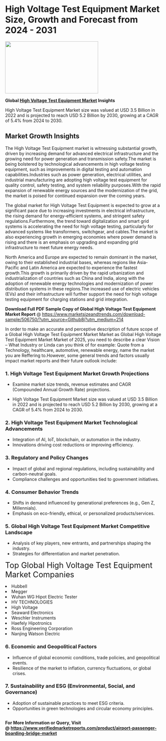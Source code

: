 <H1>High Voltage Test Equipment Market Size, Growth and Forecast from 2024 - 2031</H1><img class="aligncenter size-medium wp-image-584254" src="https://thirdeyenews.in/wp-content/uploads/2024/09/Global-Market-Research-300x168.jpeg" alt="" width="300" height="168" /><p><strong>Global&nbsp;<a href="https://www.marketsizeandtrends.com/download-sample/506750/?utm_source=Github8j?utm_medium=214">High Voltage Test Equipment Market</a> Insights</strong></p><p>High Voltage Test Equipment Market size was valued at USD 3.5 Billion in 2022 and is projected to reach USD 5.2 Billion by 2030, growing at a CAGR of 5.4% from 2024 to 2030.</p><p><h2>Market Growth Insights</h2> <p>The High Voltage Test Equipment market is witnessing substantial growth, driven by increasing demand for advanced electrical infrastructure and the growing need for power generation and transmission safety.The market is being bolstered by technological advancements in high voltage testing equipment, such as improvements in digital testing and automation capabilities.Industries such as power generation, electrical utilities, and industrial manufacturing are adopting high voltage test equipment for quality control, safety testing, and system reliability purposes.With the rapid expansion of renewable energy sources and the modernization of the grid, the market is poised for continued expansion over the coming years.</p> <p>The global market for High Voltage Test Equipment is expected to grow at a significant pace due to increasing investments in electrical infrastructure, the rising demand for energy-efficient systems, and stringent safety regulations.Furthermore, the trend toward digitalization and smart grid systems is accelerating the need for high voltage testing, particularly for advanced systems like transformers, switchgear, and cables.The market is also experiencing growth in emerging economies where power demand is rising and there is an emphasis on upgrading and expanding grid infrastructure to meet future energy needs.</p> <p>North America and Europe are expected to remain dominant in the market, owing to their established industrial bases, whereas regions like Asia-Pacific and Latin America are expected to experience the fastest growth.This growth is primarily driven by the rapid urbanization and industrialization of countries such as China and India, along with the adoption of renewable energy technologies and modernization of power distribution systems in these regions.The increased use of electric vehicles (EVs) and their infrastructure will further support the need for high voltage testing equipment for charging stations and grid integration.</p> <p><span class=""><strong>Download Full PDF Sample Copy of Global High Voltage Test Equipment Market Report</strong> @ <a href="https://www.marketsizeandtrends.com/download-sample/506750/?utm_source=Github8j?utm_medium=214" target="_blank">https://www.marketsizeandtrends.com/download-sample/506750/?utm_source=Github8j?utm_medium=214</a></span></p><p>In order to make an accurate and perceptive description of future scope of a Global&nbsp;High Voltage Test Equipment Market Market as Global&nbsp;High Voltage Test Equipment Market Market of 2025, you need to describe a clear Vision &ndash; What Industry or Linda can you think of for example: Quote from a Technology, healthcare, automotive, renewable energy, name the market you are Reffering to.However, some general trends and factors usually impact market reports and their future outlook include:</p><h3>1.&nbsp;<strong>High Voltage Test Equipment Market Growth Projections</strong></h3><ul><li>Examine market size trends, revenue estimates and CAGR (Compounded Annual Growth Rate) projections.</li><li><p>High Voltage Test Equipment Market size was valued at USD 3.5 Billion in 2022 and is projected to reach USD 5.2 Billion by 2030, growing at a CAGR of 5.4% from 2024 to 2030.</p></li></ul><h3>2.&nbsp;<strong>High Voltage Test Equipment Market Technological Advancements</strong></h3><ul><li>Integration of AI, IoT, blockchain, or automation in the industry.</li><li>Innovations driving cost reductions or improving efficiency.</li></ul><h3>3.&nbsp;<strong>Regulatory and Policy Changes</strong></h3><ul><li>Impact of global and regional regulations, including sustainability and carbon-neutral goals.</li><li>Compliance challenges and opportunities tied to government initiatives.</li></ul><h3>4.&nbsp;<strong>Consumer Behavior Trends</strong></h3><ul><li>Shifts in demand influenced by generational preferences (e.g., Gen Z, Millennials).</li><li>Emphasis on eco-friendly, ethical, or personalized products/services.</li></ul><h3>5.&nbsp;<strong>Global High Voltage Test Equipment Market Competitive Landscape</strong></h3><ul><li>Analysis of key players, new entrants, and partnerships shaping the industry.</li><li>Strategies for differentiation and market penetration.</li></ul><p data-pm-slice="1 1 []"><span style="color: inherit; font-family: inherit; font-size: 25px;">Top Global High Voltage Test Equipment Market Companies</span></p><div class="" data-test-id=""><p><li>Hubbell</li><li> Megger</li><li> Wuhan WG Hipot Electric Tester</li><li> HV TECHNOLOGIES</li><li> High Voltage</li><li> Seaward Electronics</li><li> Weschler Instruments</li><li> Haefely Hipotronics</li><li> Ross Engineering Corporation</li><li> Nanjing Watson Electric</li></p></div><h3>6.&nbsp;<strong>Economic and Geopolitical Factors</strong></h3><ul><li>Influence of global economic conditions, trade policies, and geopolitical events.</li><li>Resilience of the market to inflation, currency fluctuations, or global crises.</li></ul><h3>7.&nbsp;<strong>Sustainability and ESG (Environmental, Social, and Governance)</strong></h3><ul><li>Adoption of sustainable practices to meet ESG criteria.</li><li>Opportunities in green technologies and circular economy principles.</li></ul><h2><strong style="font-size: 14px;">For More Information or Query, Visit @&nbsp;</strong><a style="background-color: #ffffff; font-size: 14px;" href="https://www.marketsizeandtrends.com/report/high-voltage-test-equipment-market/" target="_blank">https://www.verifiedmarketreports.com/product/airport-passenger-boarding-bridge-market</a></h2>